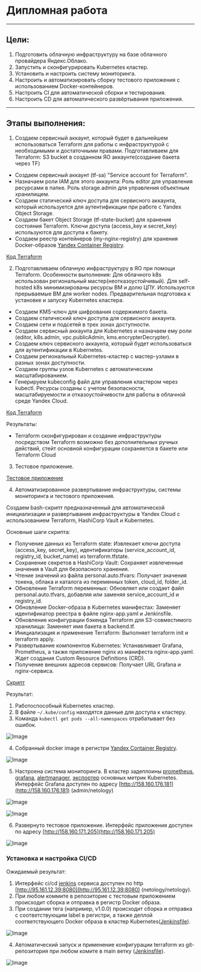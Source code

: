 # Дипломная работа
---
## Цели:

1. Подготовить облачную инфраструктуру на базе облачного провайдера Яндекс.Облако.
2. Запустить и сконфигурировать Kubernetes кластер.
3. Установить и настроить систему мониторинга.
4. Настроить и автоматизировать сборку тестового приложения с использованием Docker-контейнеров.
5. Настроить CI для автоматической сборки и тестирования.
6. Настроить CD для автоматического развёртывания приложения.
---
## Этапы выполнения:

1. Создаем сервисный аккаунт, который будет в дальнейшем использоваться Terraform для работы с инфраструктурой с необходимыми и достаточными правами. 
   Подготавливаем для Terraform:  S3 bucket в созданном ЯО аккаунте(создание бакета через TF)

 - Создаем сервисный аккаунт (tf-sa) "Service account for Terraform".
 - Назначаем роли IAM для этого аккаунта:
      Роль editor для управления ресурсами в папке.
      Роль storage.admin для управления объектным хранилищем.
 - Создаем статический ключ доступа для сервисного аккаунта, который используется для аутентификации при работе с Yandex Object Storage.
 - Создаем бакет Object Storage (tf-state-bucket) для хранения состояния Terraform. Ключи доступа (access_key и secret_key) используются для доступа к бакету.
 - Создаем реестр контейнеров (my-nginx-registry) для хранения Docker-образов [Yandex Container Registry](https://cloud.yandex.ru/services/container-registry).

[Код Terraform](https://github.com/SeNike/diploma/tree/main/init-bucket)

2. Подготавливаем облачную инфраструктуру в ЯО при помощи Terraform.
Особенности выполнения:
Для облачного k8s использован региональный мастер(неотказоустойчивый). Для self-hosted k8s минимизированы ресурсы ВМ и долю ЦПУ. Используются прерываемые ВМ для worker nodes.
Предварительная подготовка к установке и запуску Kubernetes кластера.

 - Создаем KMS-ключ для шифрования содержимого бакета.
 - Создаем статический ключ доступа для сервисного аккаунта.
 - Создаем сети и подсетей в трех зонах доступности.
 - Создаем сервисный аккаунта для Kubernetes и назначаем ему роли (editor, k8s.admin, vpc.publicAdmin, kms.encrypterDecrypter).
 - Создаем ключ сервисного аккаунта, который будет использоваться для аутентификации в Kubernetes.
 - Создаем региональный Kubernetes-кластер с мастер-узлами в разных зонах доступности.
 - Создаем группы узлов Kubernetes с автоматическим масштабированием.
 - Генерируем kubeconfig файл для управления кластером через kubectl.
Ресурсы созданы с учетом безопасности, масштабируемости и отказоустойчивости для работы в облачной среде Yandex Cloud.

[Код Terraform](https://github.com/SeNike/diploma/tree/main/main-infra)

Результаты:

 - Terraform сконфигурирован и создание инфраструктуры посредством Terraform возможно без дополнительных ручных действий, стейт основной конфигурации сохраняется в бакете или Terraform Cloud

3. Тестовое приложение.

[Тестовое приложение](https://github.com/SeNike/nginx-static-app)

4. Автоматизированное развертывание инфраструктуры, системы мониторинга и тестового приложения.

Создаем bash-скрипт предназначенный для автоматической инициализации и развертывания инфраструктуры в Yandex Cloud с использованием Terraform, HashiCorp Vault и Kubernetes.

Основные шаги скрипта:
- Получение данных из Terraform state:
   Извлекает ключи доступа (access_key, secret_key), идентификаторы (service_account_id, registry_id, bucket_name) из terraform.tfstate.
- Сохранение секретов в HashiCorp Vault:
   Сохраняет извлеченные значения в Vault для безопасного хранения.
- Чтение значений из файла personal.auto.tfvars:
   Получает значения токена, облака и каталога из переменных token, cloud_id, folder_id.
- Обновление Terraform переменных:
   Обновляет или создает файл personal.auto.tfvars, добавляя или заменяя service_account_id и registry_id.
- Обновление Docker-образа в Kubernetes манифестах:
   Заменяет идентификатор реестра в файле nginx-app.yaml и Jenkinsfile.
- Обновление конфигурации бэкенда Terraform для S3-совместимого хранилища:
   Заменяет имя бакета в backend.tf.
- Инициализация и применение Terraform:
   Выполняет terraform init и terraform apply.
- Развертывание компонентов Kubernetes:
   Устанавливает Grafana, Prometheus, а также приложение nginx из манифеста nginx-app.yaml.
   Ждет создания Custom Resource Definitions (CRD).
- Получение внешних адресов сервисов:
   Получает URL Grafana и nginx-сервиса.

[Скрипт](https://github.com/SeNike/diploma/tree/main/main-infra/init.sh)   

Результат:

1. Работоспособный Kubernetes кластер.
2. В файле `~/.kube/config` находятся данные для доступа к кластеру.
3. Команда `kubectl get pods --all-namespaces` отрабатывает без ошибок.

![Image](https://github.com/SeNike/Study_24/blob/main/Diploma/get_pods.png)

4. Собранный docker image в региcтри [Yandex Container Registry](https://cloud.yandex.ru/services/container-registry).

![Image](https://github.com/SeNike/Study_24/blob/main/Diploma/registry.png)

5. Настроена система мониторинга.  В кластер задеплоины [prometheus](https://prometheus.io/), [grafana](https://grafana.com/), [alertmanager](https://github.com/prometheus/alertmanager), [экспортер](https://github.com/prometheus/node_exporter) основных метрик Kubernetes. Интерфейс Grafana доступен по адресу [http://158.160.176.181](http://158.160.176.181) (admin/netology)

![Image](https://github.com/SeNike/Study_24/blob/main/Diploma/kube_grafana.png)

![Image](https://github.com/SeNike/Study_24/blob/main/Diploma/node_grafana.png)

6. Развернуто тестовое приложение. Интерфейс приложения доступен по адресу [http://158.160.171.205](http://158.160.171.205)

![Image](https://github.com/SeNike/Study_24/blob/main/Diploma/app.png)

### Установка и настройка CI/CD

Ожидаемый результат:

1. Интерфейс ci/cd [jenkins](https://www.jenkins.io/) сервиса доступен по http [http://95.161.12.39:8080](http://95.161.12.39:8080) (netology/netology).
2. При любом коммите в репозиторие с тестовым приложением происходит сборка и отправка в регистр Docker образа.
3. При создании тега (например, v1.0.0) происходит сборка и отправка с соответствующим label в регистри, а также деплой соответствующего Docker образа в кластер Kubernetes([Jenkinsfile](https://github.com/SeNike/nginx-static-app/blob/main/Jenkinsfile)).

![Image](https://github.com/SeNike/Study_24/blob/main/Diploma/registry.png)

4. Автоматический запуск и применение конфигурации terraform из git-репозитория при любом комите в main ветку ([Jenkinsfile](https://github.com/SeNike/diploma/blob/main/Jenkinsfile)).

![Image](https://github.com/SeNike/Study_24/blob/main/Diploma/jenkins0.png)